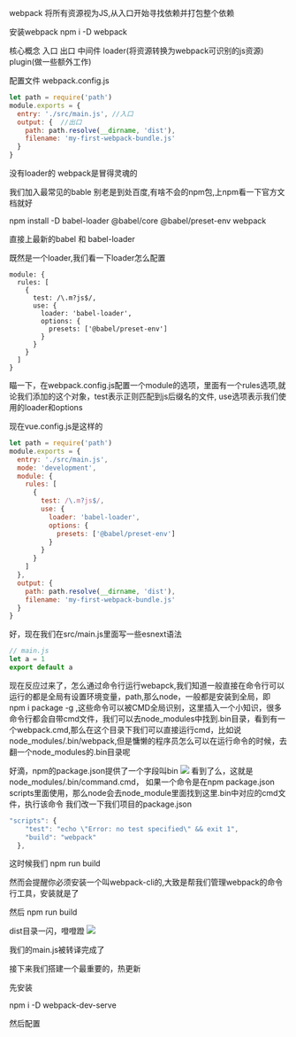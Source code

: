 webpack  将所有资源视为JS,从入口开始寻找依赖并打包整个依赖

安装webpack
npm i -D  webpack

核心概念
入口
出口
中间件 loader(将资源转换为webpack可识别的js资源) plugin(做一些额外工作)

配置文件 webpack.config.js
```js
let path = require('path')
module.exports = {
  entry: './src/main.js', //入口
  output: {  //出口
    path: path.resolve(__dirname, 'dist'),
    filename: 'my-first-webpack-bundle.js'
  }
}
```
没有loader的 webpack是冒得灵魂的

我们加入最常见的bable
别老是到处百度,有啥不会的npm包,上npm看一下官方文档就好

npm install -D babel-loader @babel/core @babel/preset-env webpack

直接上最新的babel 和 babel-loader

既然是一个loader,我们看一下loader怎么配置
```
module: {
  rules: [
    {
      test: /\.m?js$/,
      use: {
        loader: 'babel-loader',
        options: {
          presets: ['@babel/preset-env']
        }
      }
    }
  ]
}
```
瞄一下，在webpack.config.js配置一个module的选项，里面有一个rules选项,就论我们添加的这个对象，test表示正则匹配到js后缀名的文件, use选项表示我们使用的loader和options

现在vue.config.js是这样的
```js
let path = require('path')
module.exports = {
  entry: './src/main.js',
  mode: 'development',
  module: {
    rules: [
      {
        test: /\.m?js$/,
        use: {
          loader: 'babel-loader',
          options: {
            presets: ['@babel/preset-env']
          }
        }
      }
    ]
  },
  output: {
    path: path.resolve(__dirname, 'dist'),
    filename: 'my-first-webpack-bundle.js'
  }
}
```
好，现在我们在src/main.js里面写一些esnext语法
```js
// main.js
let a = 1
export default a 
```

现在反应过来了，怎么通过命令行运行webapck,我们知道一般直接在命令行可以运行的都是全局有设置环境变量，path,那么node，一般都是安装到全局，即 npm i package -g ,这些命令可以被CMD全局识别，这里插入一个小知识，很多命令行都会自带cmd文件，我们可以去node_modules中找到.bin目录，看到有一个webpack.cmd,那么在这个目录下我们可以直接运行cmd，比如说node_modules/.bin/webpack,但是慵懒的程序员怎么可以在运行命令的时候，去翻一个node_modules的.bin目录呢

好滴，npm的package.json提供了一个字段叫bin
![](https://img2018.cnblogs.com/blog/1361028/201903/1361028-20190301100014356-1762486906.png)
看到了么，这就是node_modules/.bin/command.cmd，
如果一个命令是在npm package.json scripts里面使用，那么node会去node_module里面找到这里.bin中对应的cmd文件，执行该命令
我们改一下我们项目的package.json
```js
"scripts": {
    "test": "echo \"Error: no test specified\" && exit 1",
    "build": "webpack"
  },
```
这时候我们 npm run build

然而会提醒你必须安装一个叫webpack-cli的,大致是帮我们管理webpack的命令行工具，安装就是了

然后 npm run build 

dist目录一闪，噔噔蹬
![](https://img2018.cnblogs.com/blog/1361028/201903/1361028-20190301102527083-1919406790.png)

我们的main.js被转译完成了

接下来我们搭建一个最重要的，热更新

先安装

npm i -D webpack-dev-serve

然后配置